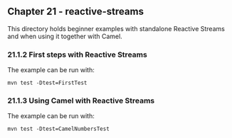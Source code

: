 Chapter 21 - reactive-streams
-----------------------------

This directory holds beginner examples with standalone Reactive Streams
and when using it together with Camel.

### 21.1.2 First steps with Reactive Streams

The example can be run with:

    mvn test -Dtest=FirstTest

### 21.1.3 Using Camel with Reactive Streams

The example can be run with:

    mvn test -Dtest=CamelNumbersTest
    

